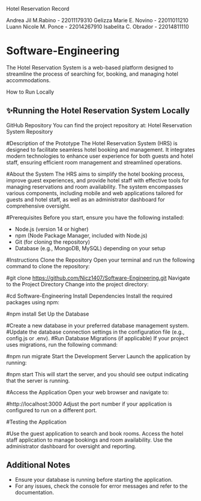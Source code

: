Hotel Reservation Record

Andrea Jil M.Rabino - 22011179310
Gelizza Marie E. Novino - 22011011210
Luann Nicole M. Ponce - 22014267910
Isabelita C. Obrador - 22014811110

# Software-Engineering
The Hotel Reservation System is a web-based platform designed to streamline the process of searching for, booking, and managing hotel accommodations.

How to Run Locally 

## ✨Running the Hotel Reservation System Locally
GitHub Repository
You can find the project repository at: Hotel Reservation System Repository

#Description of the Prototype
The Hotel Reservation System (HRS) is designed to facilitate seamless hotel booking and management. It integrates modern technologies to enhance user experience for both guests and hotel staff, ensuring efficient room management and streamlined operations.

#About the System
The HRS aims to simplify the hotel booking process, improve guest experiences, and provide hotel staff with effective tools for managing reservations and room availability. The system encompasses various components, including mobile and web applications tailored for guests and hotel staff, as well as an administrator dashboard for comprehensive oversight.

#Prerequisites
Before you start, ensure you have the following installed:

- Node.js (version 14 or higher)
- npm (Node Package Manager, included with Node.js)
- Git (for cloning the repository)
- Database (e.g., MongoDB, MySQL) depending on your setup

#Instructions
Clone the Repository Open your terminal and run the following command to clone the repository:

#git clone https://github.com/Nicz1407/Software-Engineering.git
Navigate to the Project Directory Change into the project directory:

#cd Software-Engineering
Install Dependencies Install the required packages using npm:

#npm install
Set Up the Database

#Create a new database in your preferred database management system.
#Update the database connection settings in the configuration file (e.g., config.js or .env).
#Run Database Migrations (if applicable) If your project uses migrations, run the following command:

#npm run migrate
Start the Development Server Launch the application by running:

#npm start
This will start the server, and you should see output indicating that the server is running.

#Access the Application Open your web browser and navigate to:

#http://localhost:3000
Adjust the port number if your application is configured to run on a different port.

#Testing the Application

#Use the guest application to search and book rooms.
Access the hotel staff application to manage bookings and room availability.
Use the administrator dashboard for oversight and reporting.

## Additional Notes
- Ensure your database is running before starting the application.
- For any issues, check the console for error messages and refer to the documentation.
